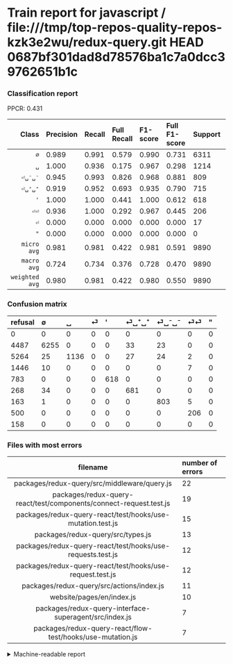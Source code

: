 # Train report for javascript / file:///tmp/top-repos-quality-repos-kzk3e2wu/redux-query.git HEAD 0687bf301dad8d78576ba1c7a0dcc39762651b1c

### Classification report

PPCR: 0.431

| Class | Precision | Recall | Full Recall | F1-score | Full F1-score | Support | Full Support | PPCR |
|------:|:----------|:-------|:------------|:---------|:---------|:--------|:-------------|:-----|
| `∅` | 0.989| 0.991| 0.579| 0.990| 0.731| 6311| 10798| 0.584 |
| `␣` | 1.000| 0.936| 0.175| 0.967| 0.298| 1214| 6478| 0.187 |
| `⏎␣⁻␣⁻` | 0.945| 0.993| 0.826| 0.968| 0.881| 809| 972| 0.832 |
| `⏎␣⁺␣⁺` | 0.919| 0.952| 0.693| 0.935| 0.790| 715| 983| 0.727 |
| `'` | 1.000| 1.000| 0.441| 1.000| 0.612| 618| 1401| 0.441 |
| `⏎⏎` | 0.936| 1.000| 0.292| 0.967| 0.445| 206| 706| 0.292 |
| `⏎` | 0.000| 0.000| 0.000| 0.000| 0.000| 17| 1463| 0.012 |
| `"` | 0.000| 0.000| 0.000| 0.000| 0.000| 0| 158| 0.000 |
| `micro avg` | 0.981| 0.981| 0.422| 0.981| 0.591| 9890| 22959| 0.431 |
| `macro avg` | 0.724| 0.734| 0.376| 0.728| 0.470| 9890| 22959| 0.431 |
| `weighted avg` | 0.980| 0.981| 0.422| 0.980| 0.550| 9890| 22959| 0.431 |

### Confusion matrix

|refusal|  ∅| ␣| ⏎| '| ⏎␣⁺␣⁺| ⏎␣⁻␣⁻| ⏎⏎| "| 
|:---|:---|:---|:---|:---|:---|:---|:---|:---|
|0 |0 |0 |0 |0 |0 |0 |0 |0 |
|4487 |6255 |0 |0 |0 |33 |23 |0 |0 |
|5264 |25 |1136 |0 |0 |27 |24 |2 |0 |
|1446 |10 |0 |0 |0 |0 |0 |7 |0 |
|783 |0 |0 |0 |618 |0 |0 |0 |0 |
|268 |34 |0 |0 |0 |681 |0 |0 |0 |
|163 |1 |0 |0 |0 |0 |803 |5 |0 |
|500 |0 |0 |0 |0 |0 |0 |206 |0 |
|158 |0 |0 |0 |0 |0 |0 |0 |0 |

### Files with most errors

| filename | number of errors|
|:----:|:-----|
| packages/redux-query/src/middleware/query.js | 22 |
| packages/redux-query-react/test/components/connect-request.test.js | 19 |
| packages/redux-query-react/test/hooks/use-mutation.test.js | 15 |
| packages/redux-query/src/types.js | 13 |
| packages/redux-query-react/test/hooks/use-requests.test.js | 12 |
| packages/redux-query-react/test/hooks/use-request.test.js | 12 |
| packages/redux-query/src/actions/index.js | 11 |
| website/pages/en/index.js | 10 |
| packages/redux-query-interface-superagent/src/index.js | 7 |
| packages/redux-query-react/flow-test/hooks/use-mutation.js | 7 |

<details>
    <summary>Machine-readable report</summary>
```json
{
  "cl_report": {"\"": {"f1-score": 0.0, "precision": 0.0, "recall": 0.0, "support": 0}, "\u0027": {"f1-score": 1.0, "precision": 1.0, "recall": 1.0, "support": 618}, "macro avg": {"f1-score": 0.7284332194179376, "precision": 0.7236288331402074, "recall": 0.7339883976585907, "support": 9890}, "micro avg": {"f1-score": 0.9806875631951466, "precision": 0.9806875631951466, "recall": 0.9806875631951466, "support": 9890}, "weighted avg": {"f1-score": 0.979878622623386, "precision": 0.9795164986636801, "recall": 0.9806875631951466, "support": 9890}, "\u2205": {"f1-score": 0.99002849002849, "precision": 0.9889328063241106, "recall": 0.9911266043416257, "support": 6311}, "\u23ce": {"f1-score": 0.0, "precision": 0.0, "recall": 0.0, "support": 17}, "\u23ce\u23ce": {"f1-score": 0.9671361502347418, "precision": 0.9363636363636364, "recall": 1.0, "support": 206}, "\u23ce\u2423\u207a\u2423\u207a": {"f1-score": 0.9354395604395603, "precision": 0.9190283400809717, "recall": 0.9524475524475524, "support": 715}, "\u23ce\u2423\u207b\u2423\u207b": {"f1-score": 0.9680530440024111, "precision": 0.9447058823529412, "recall": 0.992583436341162, "support": 809}, "\u2423": {"f1-score": 0.9668085106382979, "precision": 1.0, "recall": 0.9357495881383855, "support": 1214}},
  "cl_report_full": {"\"": {"f1-score": 0.0, "precision": 0.0, "recall": 0.0, "support": 158}, "\u0027": {"f1-score": 0.612184249628529, "precision": 1.0, "recall": 0.4411134903640257, "support": 1401}, "macro avg": {"f1-score": 0.46969684715101356, "precision": 0.7236288331402074, "recall": 0.3758054748343979, "support": 22959}, "micro avg": {"f1-score": 0.5905202593686262, "precision": 0.9806875631951466, "recall": 0.4224487129230367, "support": 22959}, "weighted avg": {"f1-score": 0.5499867917135709, "precision": 0.9164261573198803, "recall": 0.4224487129230367, "support": 22959}, "\u2205": {"f1-score": 0.7305962740174036, "precision": 0.9889328063241106, "recall": 0.5792739396184479, "support": 10798}, "\u23ce": {"f1-score": 0.0, "precision": 0.0, "recall": 0.0, "support": 1463}, "\u23ce\u23ce": {"f1-score": 0.44492440604751615, "precision": 0.9363636363636364, "recall": 0.29178470254957506, "support": 706}, "\u23ce\u2423\u207a\u2423\u207a": {"f1-score": 0.7900232018561485, "precision": 0.9190283400809717, "recall": 0.6927772126144456, "support": 983}, "\u23ce\u2423\u207b\u2423\u207b": {"f1-score": 0.8814489571899011, "precision": 0.9447058823529412, "recall": 0.8261316872427984, "support": 972}, "\u2423": {"f1-score": 0.2983976884686104, "precision": 1.0, "recall": 0.1753627662858907, "support": 6478}},
  "ppcr": 0.43076789058756915
}
```
</details>
